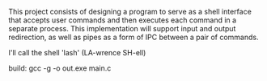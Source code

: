 This project consists of designing a program to serve as a shell interface that accepts user commands
and then executes each command in a separate process. This implementation will support input and output
redirection, as well as pipes as a form of IPC between a pair of commands.

I'll call the shell 'lash' (LA-wrence SH-ell)

build: gcc -g -o out.exe main.c